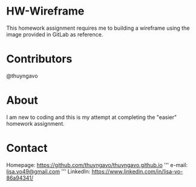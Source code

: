 # HW-Wireframe
This homework assignment requires me to building a wireframe using the image provided in GitLab as reference. 

# Contributors
@thuyngavo

# About
I am new to coding and this is my attempt at completing the "easier" homework assignment.

# Contact
Homepage: https://github.com/thuyngavo/thuyngavo.github.io
'''
e-mail: lisa.vo49@gmail.com
'''
LinkedIn: https://www.linkedin.com/in/lisa-vo-86a94341/
